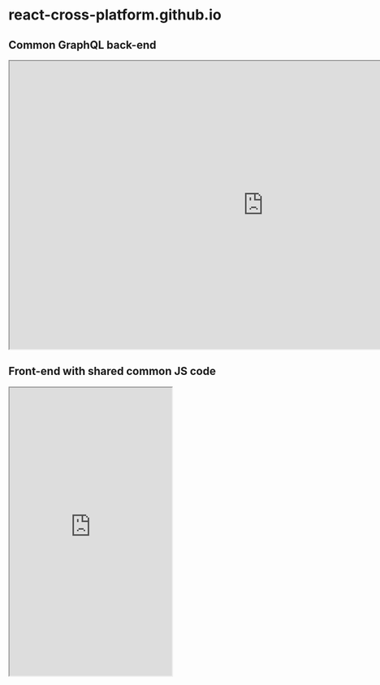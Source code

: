 # react-cross-platform.github.io


## Common GraphQL back-end
<iframe src="https://shop.serga.name/graphiql" width="1000" height="568">
  IFrame doens't supported
</iframe>


## Front-end with shared common JS code

<iframe src="https://shop.serga.name" width="320" height="568">
  IFrame doens't supported
</iframe>
